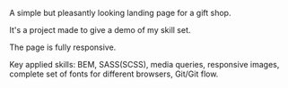 A simple but pleasantly looking landing page for a gift shop.

It's a project made to give a demo of my skill set.

The page is fully responsive.

Key applied skills: BEM, SASS(SCSS), media queries, responsive images, complete set of fonts for different browsers, Git/Git flow.

